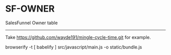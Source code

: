 # SF-OWNER
SalesFunnel Owner table

***
Take https://github.com/wayde191/mingle-cycle-time.git for example.


browserify -t [ babelify ] src/javascript/main.js -o static/bundle.js